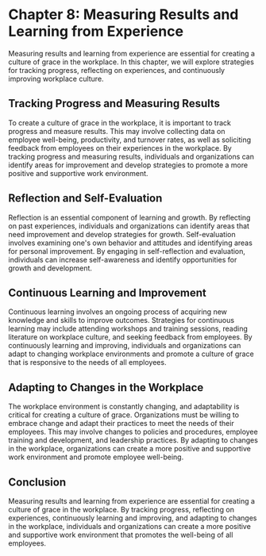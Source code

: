 Chapter 8: Measuring Results and Learning from Experience
=========================================================

Measuring results and learning from experience are essential for creating a culture of grace in the workplace. In this chapter, we will explore strategies for tracking progress, reflecting on experiences, and continuously improving workplace culture.

Tracking Progress and Measuring Results
---------------------------------------

To create a culture of grace in the workplace, it is important to track progress and measure results. This may involve collecting data on employee well-being, productivity, and turnover rates, as well as soliciting feedback from employees on their experiences in the workplace. By tracking progress and measuring results, individuals and organizations can identify areas for improvement and develop strategies to promote a more positive and supportive work environment.

Reflection and Self-Evaluation
------------------------------

Reflection is an essential component of learning and growth. By reflecting on past experiences, individuals and organizations can identify areas that need improvement and develop strategies for growth. Self-evaluation involves examining one's own behavior and attitudes and identifying areas for personal improvement. By engaging in self-reflection and evaluation, individuals can increase self-awareness and identify opportunities for growth and development.

Continuous Learning and Improvement
-----------------------------------

Continuous learning involves an ongoing process of acquiring new knowledge and skills to improve outcomes. Strategies for continuous learning may include attending workshops and training sessions, reading literature on workplace culture, and seeking feedback from employees. By continuously learning and improving, individuals and organizations can adapt to changing workplace environments and promote a culture of grace that is responsive to the needs of all employees.

Adapting to Changes in the Workplace
------------------------------------

The workplace environment is constantly changing, and adaptability is critical for creating a culture of grace. Organizations must be willing to embrace change and adapt their practices to meet the needs of their employees. This may involve changes to policies and procedures, employee training and development, and leadership practices. By adapting to changes in the workplace, organizations can create a more positive and supportive work environment and promote employee well-being.

Conclusion
----------

Measuring results and learning from experience are essential for creating a culture of grace in the workplace. By tracking progress, reflecting on experiences, continuously learning and improving, and adapting to changes in the workplace, individuals and organizations can create a more positive and supportive work environment that promotes the well-being of all employees.
